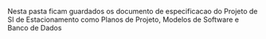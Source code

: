 Nesta pasta ficam guardados os documento de especificacao do Projeto de SI de Estacionamento como Planos de Projeto, Modelos de Software e Banco de Dados
